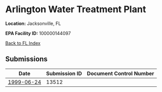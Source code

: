 # Arlington Water Treatment Plant

**Location:** Jacksonville, FL

**EPA Facility ID:** 100000144097

[Back to FL Index](../../index.md)

## Submissions

| Date | Submission ID | Document Control Number |
|------|--------------|-------------------------|
| [1999-06-24](submissions/13512.md) | 13512 |  |
